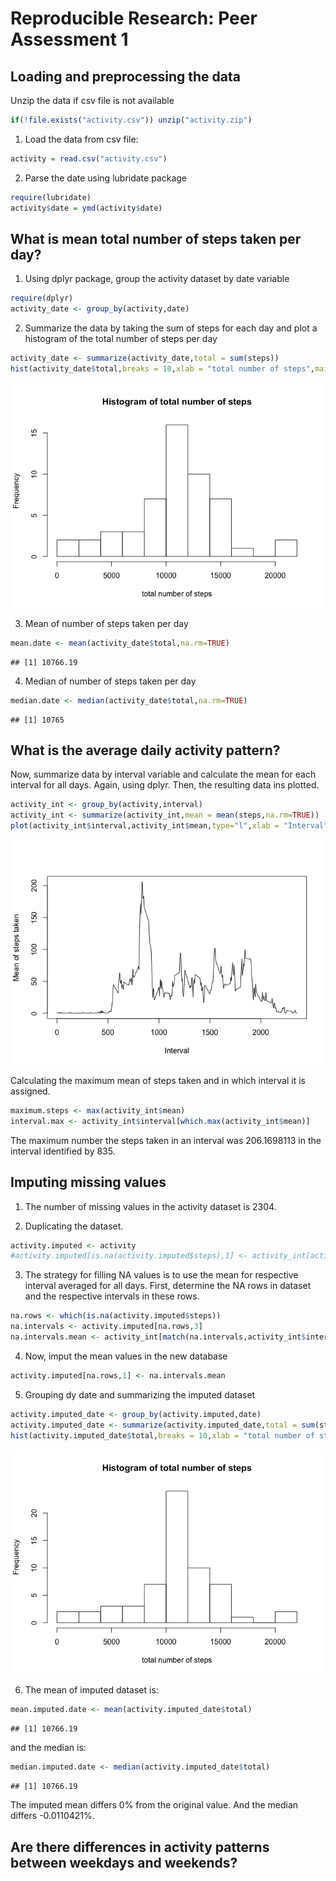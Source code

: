 # Reproducible Research: Peer Assessment 1


## Loading and preprocessing the data

Unzip the data if csv file is not available

```r
if(!file.exists("activity.csv")) unzip("activity.zip")
```

1. Load the data from csv file:

```r
activity = read.csv("activity.csv")
```

2. Parse the date using lubridate package

```r
require(lubridate)
activity$date = ymd(activity$date)
```

## What is mean total number of steps taken per day?
1. Using dplyr package, group the activity dataset by date variable

```r
require(dplyr)
activity_date <- group_by(activity,date)
```

2. Summarize the data by taking the sum of steps for each day and plot a histogram of the total number of steps per day

```r
activity_date <- summarize(activity_date,total = sum(steps))
hist(activity_date$total,breaks = 10,xlab = "total number of steps",main="Histogram of total number of steps")
```

![](PA1_template_files/figure-html/unnamed-chunk-5-1.png) 


3. Mean of number of steps taken per day

```r
mean.date <- mean(activity_date$total,na.rm=TRUE)
```

```
## [1] 10766.19
```

4. Median of number of steps taken per day

```r
median.date <- median(activity_date$total,na.rm=TRUE)
```

```
## [1] 10765
```

## What is the average daily activity pattern?
Now, summarize data by interval variable and calculate the mean for each interval for all days. Again, using dplyr. Then, the resulting data ins plotted. 

```r
activity_int <- group_by(activity,interval)
activity_int <- summarize(activity_int,mean = mean(steps,na.rm=TRUE))
plot(activity_int$interval,activity_int$mean,type="l",xlab = "Interval",ylab = "Mean of steps taken")
```

![](PA1_template_files/figure-html/unnamed-chunk-10-1.png) 

Calculating the maximum mean of steps taken and in which interval it is assigned.

```r
maximum.steps <- max(activity_int$mean)
interval.max <- activity_int$interval[which.max(activity_int$mean)]
```
The maximum number the steps taken in an interval was 206.1698113 in the interval identified by 835. 

## Imputing missing values
1. The number of missing values in the activity dataset is 2304.

2. Duplicating the dataset.

```r
activity.imputed <- activity
#activity.imputed[is.na(activity.imputed$steps),1] <- activity_int[activity_int$interval==activity.imputed[is.na(activity.imputed$steps),3],2]
```

3. The strategy for filling NA values is to use the mean for respective interval averaged for all days. First, determine the NA rows in dataset and the respective intervals in these rows.

```r
na.rows <- which(is.na(activity.imputed$steps))
na.intervals <- activity.imputed[na.rows,3]
na.intervals.mean <- activity_int[match(na.intervals,activity_int$interval),2]
```

4. Now, imput the mean values in the new database

```r
activity.imputed[na.rows,1] <- na.intervals.mean
```

5. Grouping dy date and summarizing the imputed dataset

```r
activity.imputed_date <- group_by(activity.imputed,date)
activity.imputed_date <- summarize(activity.imputed_date,total = sum(steps))
hist(activity.imputed_date$total,breaks = 10,xlab = "total number of steps",main="Histogram of total number of steps")
```

![](PA1_template_files/figure-html/unnamed-chunk-15-1.png) 

6. The mean of imputed dataset is: 

```r
mean.imputed.date <- mean(activity.imputed_date$total)
```

```
## [1] 10766.19
```

and the median is:

```r
median.imputed.date <- median(activity.imputed_date$total)
```

```
## [1] 10766.19
```

The imputed mean differs 0% from the original value. And the median differs -0.0110421%.

## Are there differences in activity patterns between weekdays and weekends?
